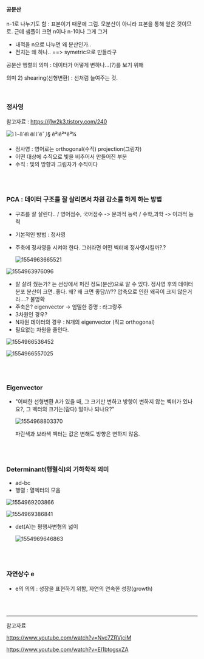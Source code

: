 #### 공분산

n-1로 나누기도 함 : 표본이기 때문에 그럼. 모분산이 아니라 표본을 통해 얻은 것이므로. 근데 샘플이 크면 n이나 n-1이나 그게 그거 

* 내적을 n으로 나누면 왜 분산인가..
* 전치는 왜 하나.. ==> symetric으로 만들라구

공분산 행렬의 의미 : 데이터가 어떻게 변하나...(?)를 보기 위해 

의미 2) shearing(선형변환) : 선처럼 늘여주는 것. 



</br>

### 정사영

참고자료 : <https://j1w2k3.tistory.com/240>

![ì ì¬ìì´ëì ëí ì´ë¯¸ì§ ê²ìê²°ê³¼](http://mblogthumb3.phinf.naver.net/20110906_178/at3650_1315292358247GbSXe_JPEG/182.jpg?type=w2)

* 정사영 : 영어로는 orthogonal(수직) projection(그림자)
* 어떤 대상에 수직으로 빛을 비추어서 만들어진 부분
* 수직 : 빛의 방향과 그림자가 수직이다

</br>

</br>

### PCA : 데이터 구조를 잘 살리면서 차원 감소를 하게 하는 방법

- 구조를 잘 살린다.. / 영어점수, 국어점수 -> 문과적 능력 / 수학,과학 -> 이과적 능력 

- 기본적인 방법 : 정사영 

- 주축에 정사영을 시켜야 한다. 그러라면 어떤 벡터에 정사영시킬까?.?

  ![1554963665521](C:\Users\seoyein\AppData\Roaming\Typora\typora-user-images\1554963665521.png)

![1554963976096](C:\Users\seoyein\AppData\Roaming\Typora\typora-user-images\1554963976096.png)

- 잘 살려 줬는가? 는 선상에서 퍼진 정도(분산)으로 알 수 있다. 정사영 후의 데이터 분포 분산이 크면..좋다. 왜? 왜 크면 좋담///?? 압축으로 인한 왜곡이 크지 않은거라....? 불명확 
- 주축은? eigenvector -> 엄밀한 증명 : 라그랑주 
- 3차원인 경우?
- N차원 데이터의 경우 : N개의 eigenvector (직교 orthogonal)
- 필요없는 차원을 줄인다. 

![1554966536452](C:\Users\seoyein\AppData\Roaming\Typora\typora-user-images\1554966536452.png)



![1554966557025](C:\Users\seoyein\AppData\Roaming\Typora\typora-user-images\1554966557025.png)

</br>

</br>

### Eigenvector 

* "어떠한 선형변환 A가 있을 때, 그 크기만 변하고 방향이 변하지 않는 벡터가 있나요?, 그 벡터의 크기는(람다) 얼마나 되나요?"

  ![1554968803370](C:\Users\seoyein\AppData\Roaming\Typora\typora-user-images\1554968803370.png)

  파란색과 보라색 벡터는 값은 변해도 방향은 변하지 않음. 

</br>

</br>

### Determinant(행렬식)의 기하학적 의미

* ad-bc
* 행렬 : 열벡터의 모음 

![1554969203866](C:\Users\seoyein\AppData\Roaming\Typora\typora-user-images\1554969203866.png)

![1554969386841](C:\Users\seoyein\AppData\Roaming\Typora\typora-user-images\1554969386841.png)

* det(A)는 평행사변형의 넓이 

  ![1554969646863](C:\Users\seoyein\AppData\Roaming\Typora\typora-user-images\1554969646863.png)



</br>

</br>

### 자연상수 e

* e의 의의 : 성장을 표현하기 위함, 자연의 연속한 성장(growth)



</br>

</br>

---

참고자료

<https://www.youtube.com/watch?v=Nvc7ZRVjciM>

<https://www.youtube.com/watch?v=EI1btogsxZA> 